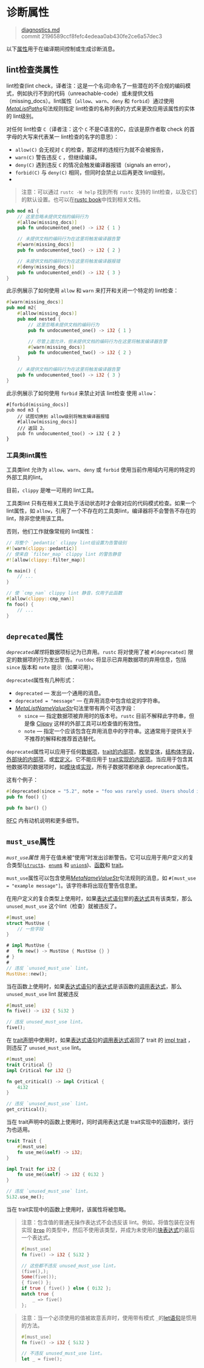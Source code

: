# 诊断属性

>[diagnostics.md](https://github.com/rust-lang/reference/blob/master/src/attributes/diagnostics.md)\
>commit 2196589ccf8fefc4edeaa0ab430fe2ce6a57dec3

以下[属性]用于在编译期间控制或生成诊断消息。

## lint检查类属性

lint检查(lint check，译者注：这是一个名词)命名了一些潜在的不合规的编码模式，例如执行不到的代码（unreachable-code）或未提供文档（missing_docs）。lint属性（`allow`、`warn`、`deny` 和 `forbid`）通过使用[_MetaListPaths_]句法规则指定 lint检查的名称列表的方式来更改应用该属性的实体的 lint级别。

对任何 lint检查 `C`（译者注：这个 `C` 不是C语言的C，应该是原作者取 check 的首字母的大写来代表某一 lint检查的名字的意思）：

* `allow(C)` 会无视对 `C` 的检查，那这样的违规行为就不会被报告，
* `warn(C)` 警告违反 `C` ，但继续编译。
* `deny(C)` 遇到违反 `C` 的情况会触发编译器报错（signals an error），
* `forbid(C)` 与 `deny(C)` 相同，但同时会禁止以后再更改 lint级别，
* 
> 注意：可以通过 `rustc -W help` 找到所有 `rustc` 支持的 lint检查，以及它们的默认设置。也可以在[rustc book]中找到相关文档。

```rust
pub mod m1 {
    // 这里忽略未提供文档的编码行为
    #[allow(missing_docs)]
    pub fn undocumented_one() -> i32 { 1 }

    // 未提供文档的编码行为在这里将触发编译器告警
    #[warn(missing_docs)]
    pub fn undocumented_too() -> i32 { 2 }

    // 未提供文档的编码行为在这里将触发编译器报错
    #[deny(missing_docs)]
    pub fn undocumented_end() -> i32 { 3 }
}
```

此示例展示了如何使用 `allow` 和 `warn` 来打开和关闭一个特定的 lint检查：

```rust
#[warn(missing_docs)]
pub mod m2{
    #[allow(missing_docs)]
    pub mod nested {
        // 这里忽略未提供文档的编码行为
        pub fn undocumented_one() -> i32 { 1 }

        // 尽管上面允许，但未提供文档的编码行为在这里将触发编译器告警
        #[warn(missing_docs)]
        pub fn undocumented_two() -> i32 { 2 }
    }

    // 未提供文档的编码行为在这里将触发编译器告警
    pub fn undocumented_too() -> i32 { 3 }
}
```

此示例展示了如何使用 `forbid` 来禁止对该 lint检查 使用 `allow`：

```rust,compile_fail
#[forbid(missing_docs)]
pub mod m3 {
    // 试图切换到 allow级别将触发编译器报错
    #[allow(missing_docs)]
    /// 返回 2。
    pub fn undocumented_too() -> i32 { 2 }
}
```

### 工具类lint属性

工具类lint 允许为 `allow`、`warn`、`deny` 或 `forbid` 使用当前作用域内可用的特定的外部工具的lint。

目前，`clippy` 是唯一可用的 lint工具。

工具类lint 只有在相关工具处于活动状态时才会做对应的代码模式检查。如果一个 lint属性，如 `allow`，引用了一个不存在的工具类lint，编译器将不会警告不存在的 lint，除非您使用该工具。

否则，他们工作就像常规的 lint属性：

```rust
// 将整个 `pedantic` clippy lint组设置为告警级别
#![warn(clippy::pedantic)]
// 使来自 `filter_map` clippy lint 的警告静音
#![allow(clippy::filter_map)]

fn main() {
    // ...
}

// 使 `cmp_nan` clippy lint 静音，仅用于此函数
#[allow(clippy::cmp_nan)]
fn foo() {
    // ...
}
```

## `deprecated`属性

*`deprecated`属性*将数据项标记为已弃用。`rustc` 将对使用了被 `#[deprecated]` 限定的数据项的行为发出警告。`rustdoc` 将显示已弃用数据项的弃用信息，包括 `since` 版本和 `note` 提示（如果可用）。

`deprecated`属性有几种形式：

- `deprecated` — 发出一个通用的消息。
- `deprecated = "message"` — 在弃用消息中包含给定的字符串。
- [_MetaListNameValueStr_]句法里带有两个可选字段：
  - `since` — 指定数据项被弃用时的版本号。`rustc` 目前不解释此字符串，但是像 [Clippy] 这样的外部工具可以检查值的有效性。
  - `note` — 指定一个应该包含在弃用消息中的字符串。这通常用于提供关于不推荐的解释和推荐首选替代。

`deprecated`属性可以应用于任何[数据项]，[trait的内部项]，[枚举变体]，[结构体字段]，[外部块的内部项]，或[宏定义]。它不能应用于 [trait实现的内部项]。当应用于包含其他数据项的数据项时，如[模块]或[实现]，所有子数据项都继承 deprecation属性。

<!-- 注意: 它只被 trait实现(AnnotationKind::Prohibited)拒绝。在这些之外的所有其他位置，它会被静默忽略。应用于元组结构体的字段时，此属性直接被忽略。-->

这有个例子：

```rust
#[deprecated(since = "5.2", note = "foo was rarely used. Users should instead use bar")]
pub fn foo() {}

pub fn bar() {}
```

[RFC][1270-deprecation.md] 内有动机说明和更多细节。

[1270-deprecation.md]: https://github.com/rust-lang/rfcs/blob/master/text/1270-deprecation.md

## `must_use`属性

*`must_use`属性* 用于在值未被“使用”时发出诊断警告。它可以应用于用户定义的复合类型([`struct`s][结构体]、[`enum`s][枚举] 和 [`union`s][联合体])、[函数]和 [trait]。

`must_use`属性可以包含使用[_MetaNameValueStr_]句法规则的消息，如 `#[must_use = "example message"]`。该字符串将出现在警告信息里。

在用户定义的复合类型上使用时，如果[表达式语句]里的[表达式]具有该类型，那么 `unused_must_use` 这个lint（检查）就被违反了。

```rust
#[must_use]
struct MustUse {
    // 一些字段
}

# impl MustUse {
#   fn new() -> MustUse { MustUse {} }
# }
#
// 违反 `unused_must_use` lint。
MustUse::new();
```

当在函数上使用时，如果[表达式语句]的[表达式]是该函数的[调用表达式]，那么 `unused_must_use` lint 就被违反

```rust
#[must_use]
fn five() -> i32 { 5i32 }

// 违反 unused_must_use lint。
five();
```

在 [trait声明]中使用时，如果[表达式语句]的[调用表达式]返回了 trait 的 [impl trait] ，则违反了 `unused_must_use` lint。

```rust
#[must_use]
trait Critical {}
impl Critical for i32 {}

fn get_critical() -> impl Critical {
    4i32
}

// 违反 `unused_must_use` lint。
get_critical();
```

当在 trait声明中的函数上使用时，同时调用表达式是 trait实现中的函数时，该行为也适用。

```rust
trait Trait {
    #[must_use]
    fn use_me(&self) -> i32;
}

impl Trait for i32 {
    fn use_me(&self) -> i32 { 0i32 }
}

// 违反 `unused_must_use` lint。
5i32.use_me();
```

当在 trait实现中的函数上使用时，该属性将被忽略。

> 注意：包含值的普通无操作表达式不会违反该 lint。例如，将值包装在没有实现 [`Drop`] 的类型中，然后不使用该类型，并成为未使用的[块表达式]的最后一个表达式。
>
> ```rust
> #[must_use]
> fn five() -> i32 { 5i32 }
>
> // 这些都不违反 unused_must_use lint。
> (five(),);
> Some(five());
> { five() };
> if true { five() } else { 0i32 };
> match true {
>     _ => five()
> };
> ```

> 注意：当一个必须使用的值被故意丢弃时，使用带有模式 `_`的[let语句]是惯用的方法。
>
> ```rust
> #[must_use]
> fn five() -> i32 { 5i32 }
>
> // 不违反 unused_must_use lint。
> let _ = five();
> ```

[Clippy]: https://github.com/rust-lang/rust-clippy
[_MetaListNameValueStr_]: ../attributes.md#元项属性句法
[_MetaListPaths_]: ../attributes.md#元项属性句法
[_MetaNameValueStr_]: ../attributes.md#元项属性句法
[`Drop`]: ../special-types-and-traits.md#drop
[属性]: ../attributes.md
[块表达式]: ../expressions/block-expr.md
[调用表达式]: ../expressions/call-expr.md
[枚举变体]: ../items/enumerations.md
[枚举]: ../items/enumerations.md
[表达式语句]: ../statements.md#表达式语句
[表达式]: ../expressions.md
[外部块的内部项]: ../items/external-blocks.md
[函数]: ../items/functions.md
[impl trait]: ../types/impl-trait.md
[实现]: ../items/implementations.md
[数据项]: ../items.md
[let语句]: ../statements.md#let语句
[宏定义]: ../macros-by-example.md
[模块]: ../items/modules.md
[rustc book]: https://doc.rust-lang.org/rustc/lints/index.html
[结构体字段]: ../items/structs.md
[结构体]: ../items/structs.md
[trait声明]: ../items/traits.md
[trait实现的内部项]: ../items/implementations.md#trait实现
[trait的内部项]: ../items/traits.md
[trait]: ../items/traits.md
[联合体]: ../items/unions.md